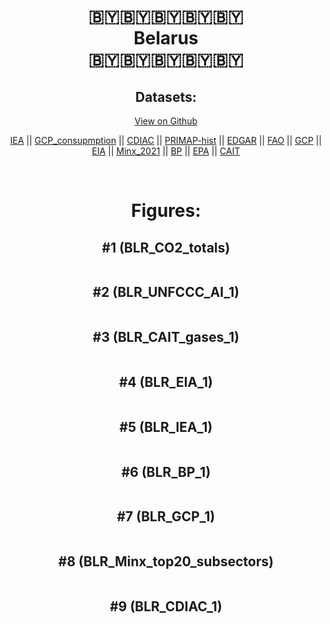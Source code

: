 
<center>
<h1 align="center">
🇧🇾🇧🇾🇧🇾🇧🇾🇧🇾
<br>
Belarus
<br>
🇧🇾🇧🇾🇧🇾🇧🇾🇧🇾
</h1>
<h2>Datasets:</h2>
<p><a href="https://github.com/dquintani/GreenhouseData/tree/master/country_data/BLR_Belarus/data">View on Github</a>
<br></p><p><a href="data/BLR_IEA.csv">IEA</a> || <a href="data/BLR_GCP_consupmption.csv">GCP_consupmption</a> || <a href="data/BLR_CDIAC.csv">CDIAC</a> || <a href="data/BLR_PRIMAP-hist.csv">PRIMAP-hist</a> || <a href="data/BLR_EDGAR.csv">EDGAR</a> || <a href="data/BLR_FAO.csv">FAO</a> || <a href="data/BLR_GCP.csv">GCP</a> || <a href="data/BLR_EIA.csv">EIA</a> || <a href="data/BLR_Minx_2021.csv">Minx_2021</a> || <a href="data/BLR_BP.csv">BP</a> || <a href="data/BLR_EPA.csv">EPA</a> || <a href="data/BLR_CAIT.csv">CAIT</a></p><p><br></p>
<h1>Figures:</h1><h2>#1 (BLR_CO2_totals)</h2>
<p><img alt="" src="figures/BLR_CO2_totals.png" /></p><h2>#2 (BLR_UNFCCC_AI_1)</h2>
<p><img alt="" src="figures/BLR_UNFCCC_AI_1.png" /></p><h2>#3 (BLR_CAIT_gases_1)</h2>
<p><img alt="" src="figures/BLR_CAIT_gases_1.png" /></p><h2>#4 (BLR_EIA_1)</h2>
<p><img alt="" src="figures/BLR_EIA_1.png" /></p><h2>#5 (BLR_IEA_1)</h2>
<p><img alt="" src="figures/BLR_IEA_1.png" /></p><h2>#6 (BLR_BP_1)</h2>
<p><img alt="" src="figures/BLR_BP_1.png" /></p><h2>#7 (BLR_GCP_1)</h2>
<p><img alt="" src="figures/BLR_GCP_1.png" /></p><h2>#8 (BLR_Minx_top20_subsectors)</h2>
<p><img alt="" src="figures/BLR_Minx_top20_subsectors.png" /></p><h2>#9 (BLR_CDIAC_1)</h2>
<p><img alt="" src="figures/BLR_CDIAC_1.png" /></p>